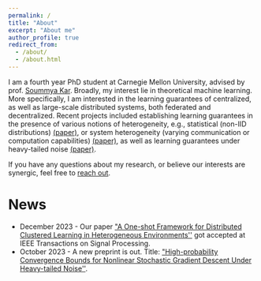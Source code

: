 ```yaml
---
permalink: /
title: "About"
excerpt: "About me"
author_profile: true
redirect_from: 
  - /about/
  - /about.html
---
```


I am a fourth year PhD student at Carnegie Mellon University, advised by prof. [Soummya Kar](https://users.ece.cmu.edu/~soummyak/index.html). Broadly, my interest lie in theoretical machine learning. More specifically, I am interested in the learning guarantees of centralized, as well as large-scale distributed systems, both federated and decentralized. Recent projects included establishing learning guarantees in the presence of various notions of heterogeneity, e.g., statistical (non-IID distributions) [(paper)](https://arxiv.org/abs/2209.10866), or system heterogeneity (varying communication or computation capabilities) [(paper)](https://eurasip.org/Proceedings/Eusipco/Eusipco2023/pdfs/0000875.pdf), as well as learning guarantees under heavy-tailed noise [(paper)](https://arxiv.org/abs/2310.18784).
 
If you have any questions about my research, or believe our interests are synergic, feel free to [reach out](mailto:aarmacki@andrew.cmu.edu).

News
====
* December 2023 - Our paper ["A One-shot Framework for Distributed Clustered Learning in Heterogeneous Environments''](https://arxiv.org/abs/2209.10866) got accepted at IEEE Transactions on Signal Processing.
* October 2023 - A new preprint is out. Title: ["High-probability Convergence Bounds for Nonlinear Stochastic Gradient Descent Under Heavy-tailed Noise''](https://arxiv.org/abs/2310.18784).